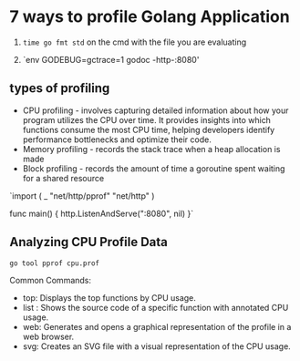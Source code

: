 # 7 ways to profile Golang Application

1. `time go fmt std` on the cmd with the file you are evaluating

2. `env GODEBUG=gctrace=1 godoc -http-:8080'

## types of profiling

- CPU profiling - involves capturing detailed information about how your program utilizes the CPU over time. It provides insights into which functions consume the most CPU time, helping developers identify performance bottlenecks and optimize their code.
- Memory profiling - records the stack trace when a heap allocation is made
- Block profiling - records the amount of time a goroutine spent waiting for a shared resource


`import (
    _ "net/http/pprof"
    "net/http"
)

func main() {
    http.ListenAndServe(":8080", nil)
}` 

## Analyzing CPU Profile Data

`go tool pprof cpu.prof`

Common Commands:
- top: Displays the top functions by CPU usage.
- list <function>: Shows the source code of a specific function with annotated CPU usage.
- web: Generates and opens a graphical representation of the profile in a web browser.
- svg: Creates an SVG file with a visual representation of the CPU usage.